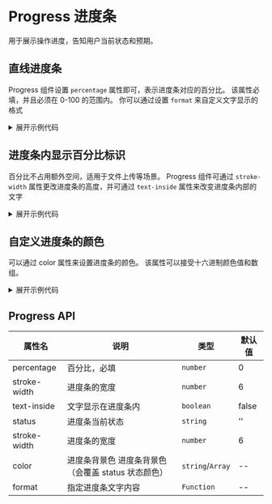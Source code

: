 <script setup>
import Basic from './component/Basic.vue'
import Inner from './component/Inner.vue'
import Color from './component/Color.vue'


</script>

# Progress 进度条

用于展示操作进度，告知用户当前状态和预期。

## 直线进度条

Progress 组件设置 `percentage` 属性即可，表示进度条对应的百分比。 该属性必填，并且必须在 0-100 的范围内。 你可以通过设置 `format` 来自定义文字显示的格式

<div class="example">
 <Basic/>
</div>

<details>
<summary>展开示例代码</summary>

```vue
<template>
  <div style="line-height: 30px;">
    <AProgress style="width: 500px" :percentage="50" />
    <AProgress style="width: 500px" :percentage="100" :format="format" />
    <AProgress style="width: 500px" :percentage="100" status="success" />
    <AProgress style="width: 500px" :percentage="100" status="prompt" />
    <AProgress style="width: 500px" :percentage="50" status="error" />
  </div>
</template>

<script setup>
const format = (percentage) => (percentage === 100 ? "Full" : `${percentage}%`);
</script>
```

</details>

## 进度条内显示百分比标识

百分比不占用额外空间，适用于文件上传等场景。
Progress 组件可通过 `stroke-width` 属性更改进度条的高度，并可通过 `text-inside` 属性来改变进度条内部的文字

<div class="example">
 <Inner />
</div>

<details>
<summary>展开示例代码</summary>

```vue
<template>
  <AProgress
    style="width: 500px; margin-bottom: 10px"
    :percentage="70"
    :strokeWidth="20"
    textInside
  />
  <AProgress
    style="width: 500px; margin-bottom: 10px"
    :percentage="100"
    :strokeWidth="24"
    textInside
    status="success"
  />
  <AProgress
    style="width: 500px"
    :percentage="percentage"
    :strokeWidth="26"
    textInside
    status="error"
  />
</template>

<script setup>
import { ref } from "vue";
let timer = null;
const percentage = ref(0);

const SetInterval = () => {
  timer = setTimeout(() => {
    if (percentage.value >= 100) {
      percentage.value = 0;
    } else {
      percentage.value++;
    }
    SetInterval();
  }, 150);
};
SetInterval();
</script>
```

</details>

## 自定义进度条的颜色

可以通过 color 属性来设置进度条的颜色。 该属性可以接受十六进制颜色值和数组。

<div class="example">
 <Color />
</div>

<details>
<summary>展开示例代码</summary>

```vue
<template>
  <div style="line-height: 30px">
    <AProgress style="width: 500px" :percentage="percentage" color="#fd8ca0" />
    <AProgress style="width: 500px" :percentage="percentage" color="#2b92ed" />
    <AProgress style="width: 500px" :percentage="percentage" color="#bd26b4" />
    <AProgress
      style="width: 500px"
      :percentage="percentage"
      :color="customColors"
    />
    <a-input-number v-model="percentage" :step="10" :min="0" :max="100" />
  </div>
</template>

<script setup>
import { ref } from "vue";
const percentage = ref(30);
const customColors = [
  { color: "#e53935", percentage: 20 },
  { color: "#d69800", percentage: 40 },
  { color: "#18a058", percentage: 60 },
  { color: "#0468dc", percentage: 80 },
  { color: "#4655ca", percentage: 100 },
];
</script>
```

</details>

## Progress API

| 属性名       | 说明                                                 | 类型             | 默认值 |
| ------------ | ---------------------------------------------------- | ---------------- | ------ |
| percentage   | 百分比，必填                                         | `number`         | 0      |
| stroke-width | 进度条的宽度                                         | `number`         | 6      |
| text-inside  | 文字显示在进度条内                                   | `boolean`        | false  |
| status       | 进度条当前状态                                       | `string`         | ''     |
| stroke-width | 进度条的宽度                                         | `number`         | 6      |
| color        | 进度条背景色 进度条背景色 （会覆盖 status 状态颜色） | `string`/`Array` | --     |
| format       | 指定进度条文字内容                                   | `Function`       | --     |

<style>
  table td {
      width:max-content
  }
</style>
